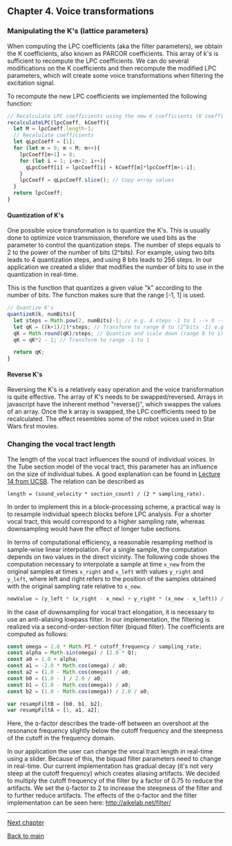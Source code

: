 ## Chapter 4. Voice transformations

### Manipulating the K's (lattice parameters)
When computing the LPC coefficients (aka the filter parameters), we obtain the K coefficients, also known as PARCOR coefficients. This array of k's is sufficient to recompute the LPC coefficients. We can do several modifications on the K coefficients and then recompute the modified LPC parameters, which will create some voice transformations when filtering the excitation signal.

To recompute the new LPC coefficients we implemented the following function:

```javascript
// Recalculate LPC coefficients using the new K coefficients (K coeff)
recalculateLPC(lpcCoeff, kCoeff){
  let M = lpcCoeff.length-1;
  // Recalulate coefficients
  let qLpcCoeff = [1];
  for (let m = 0; m < M; m++){
    lpcCoeff[m+1] = 0;
    for (let i = 1; i<m+2; i++){
      qLpcCoeff[i] = lpcCoeff[i] + kCoeff[m]*lpcCoeff[m+1-i];
    }
    lpcCoeff = qLpcCoeff.slice(); // Copy array values
  }
  return lpcCoeff;
}

```

#### Quantization of K's
One possible voice transformation is to quantize the K's. This is usually done to optimize voice transmission, therefore we used bits as the parameter to control the quantization steps. The number of steps equals to 2 to the power of the number of bits (2^bits). For example, using two bits leads to 4 quantization steps, and using 8 bits leads to 256 steps. In our application we created a slider that modifies the number of bits to use in the quantization in real-time.

This is the function that quantizes a given value "k" according to the number of bits. The function makes sure that the range [-1, 1] is used.

```javascript
// Quantize K's
quantizeK(k, numBits){
  let steps = Math.pow(2, numBits)-1; // e.g. 4 steps -1 to 1 --> 0 -- 1 * 3
  let qK = ((k+1)/2)*steps; // Transform to range 0 to (2^bits -1) e.g. 0 -- 3
  qK = Math.round(qK)/steps; // Quantize and scale down (range 0 to 1) e.g. (0 1 2 3 )/3 = 0 to 1
  qK = qK*2 - 1; // Transform to range -1 to 1

  return qK;
}

```


#### Reverse K's
Reversing the K's is a relatively easy operation and the voice transformation is quite effective. The array of K's needs to be swapped/reversed. Arrays in javascript have the inherent method "reverse()", which swappes the values of an array. Once the k array is swapped, the LPC coefficients need to be recalculated. The effect resembles some of the robot voices used in Star Wars first movies.


### Changing the vocal tract length
The length of the vocal tract influences the sound of individual voices. In the Tube section model of the vocal tract, this parameter has an influence on the size of individual tubes. A good explanation can be found in [Lecture 14 from UCSB](https://www.ece.ucsb.edu/Faculty/Rabiner/ece259/digital%20speech%20processing%20course/lectures_new/Lecture%2014_winter_2012.pdf). The relation can be described as
```
length = (sound_velocity * section_count) / (2 * sampling_rate).
```
In order to implement this in a block-processing scheme, a practical way is to resample individual speech blocks before LPC analysis. For a shorter vocal tract, this would correspond to a higher sampling rate, whereas downsampling would have the effect of longer tube sections.

In terms of computational efficiency, a reasonable resampling method is sample-wise linear interpolation. For a single sample, the computation depends on two values in the direct vicinity.
The following code shows the computation necessary to interpolate a sample at time `x_new` from the original samples at times `x_right` and `x_left` with values `y_right` and `y_left`, where left and right refers to the position of the samples obtained with the original sampling rate relative to `x_new`.
```javascript
newValue = (y_left * (x_right - x_new) + y_right * (x_new - x_left)) / (x_right - x_left);
```
In the case of downsampling for vocal tract elongation, it is necessary to use an anti-aliasing lowpass filter. In our implementation, the filtering is realized via a second-order-section filter (biquad filter). The coefficients are computed as follows:
```javascript
const omega = 2.0 * Math.PI * cutoff_frequency / sampling_rate;
const alpha = Math.sin(omega) / (2.0 * Q);
const a0 = 1.0 + alpha;
const a1 = -2.0 * Math.cos(omega) / a0;
const a2 = (1.0 - Math.cos(omega)) / a0;
const b0 = (1.0 - ) / 2.0 / a0;
const b1 = (1.0 - Math.cos(omega)) / a0;
const b2 = (1.0 - Math.cos(omega)) / 2.0 / a0;

var resampFiltB = [b0, b1, b2];
var resampFiltA = [1, a1, a2];
```
Here, the `Q`-factor describes the trade-off between an overshoot at the resonance frequency slightly below the cutoff frequency and the steepness of the cutoff in the frequency domain.

In our application the user can change the vocal tract length in real-time using a slider. Because of this, the biquad filter parameters need to change in real-time. Our current implementation has gradual decay (it's not very steep at the cutoff frequency) which creates aliasing artifacts. We decided to multiply the cutoff frequency of the filter by a factor of 0.75 to reduce the artifacts. We set the `Q`-factor to 2 to increase the steepness of the filter and to further reduce artifacts. The effects of the `Q`-factor and the filter implementation can be seen here: http://aikelab.net/filter/

___

[Next chapter](Chapter%205.%20Web%20interface.md)

[Back to main](../README.md)
